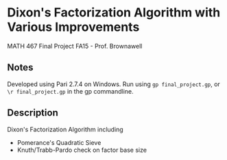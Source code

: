 # Dixon's Factorization Algorithm with Various Improvements
MATH 467 Final Project FA15 - Prof. Brownawell

## Notes
Developed using Pari 2.7.4 on Windows.
Run using `gp final_project.gp`, or `\r final_project.gp` in the gp commandline.

## Description
Dixon's Factorization Algorithm including
- Pomerance's Quadratic Sieve
- Knuth/Trabb-Pardo check on factor base size
